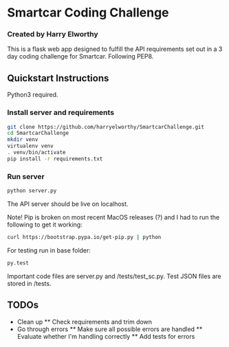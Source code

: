 # Smartcar Coding Challenge
### Created by Harry Elworthy

This is a flask web app designed to fulfill the API requirements set out in a 3 day coding challenge for Smartcar. Following PEP8.

## Quickstart Instructions

Python3 required. 

### Install server and requirements
``` bash
git clone https://github.com/harryelworthy/SmartcarChallenge.git
cd SmartcarChallenge
mkdir venv
virtualenv venv
. venv/bin/activate
pip install -r requirements.txt
```

### Run server
``` bash
python server.py
```
The API server should be live on localhost.


Note! Pip is broken on most recent MacOS releases (?) and I had to run the following to get it working: 
```bash
curl https://bootstrap.pypa.io/get-pip.py | python
```

For testing run in base folder:
```bash
py.test
```

Important code files are server.py and /tests/test_sc.py. Test JSON files are stored in /tests.

## TODOs
* Clean up
** Check requirements and trim down
* Go through errors
** Make sure all possible errors are handled
** Evaluate whether I'm handling correctly
** Add tests for errors